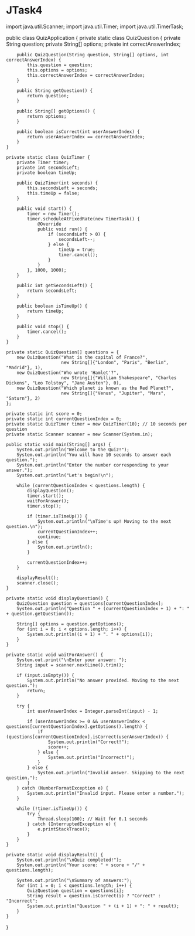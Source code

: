 # JTask4
import java.util.Scanner;
import java.util.Timer;
import java.util.TimerTask;

public class QuizApplication {
    private static class QuizQuestion {
        private String question;
        private String[] options;
        private int correctAnswerIndex;

        public QuizQuestion(String question, String[] options, int correctAnswerIndex) {
            this.question = question;
            this.options = options;
            this.correctAnswerIndex = correctAnswerIndex;
        }

        public String getQuestion() {
            return question;
        }

        public String[] getOptions() {
            return options;
        }

        public boolean isCorrect(int userAnswerIndex) {
            return userAnswerIndex == correctAnswerIndex;
        }
    }

    private static class QuizTimer {
        private Timer timer;
        private int secondsLeft;
        private boolean timeUp;

        public QuizTimer(int seconds) {
            this.secondsLeft = seconds;
            this.timeUp = false;
        }

        public void start() {
            timer = new Timer();
            timer.scheduleAtFixedRate(new TimerTask() {
                @Override
                public void run() {
                    if (secondsLeft > 0) {
                        secondsLeft--;
                    } else {
                        timeUp = true;
                        timer.cancel();
                    }
                }
            }, 1000, 1000);
        }

        public int getSecondsLeft() {
            return secondsLeft;
        }

        public boolean isTimeUp() {
            return timeUp;
        }

        public void stop() {
            timer.cancel();
        }
    }

    private static QuizQuestion[] questions = {
        new QuizQuestion("What is the capital of France?", 
                         new String[]{"London", "Paris", "Berlin", "Madrid"}, 1),
        new QuizQuestion("Who wrote 'Hamlet'?", 
                         new String[]{"William Shakespeare", "Charles Dickens", "Leo Tolstoy", "Jane Austen"}, 0),
        new QuizQuestion("Which planet is known as the Red Planet?", 
                         new String[]{"Venus", "Jupiter", "Mars", "Saturn"}, 2)
    };

    private static int score = 0;
    private static int currentQuestionIndex = 0;
    private static QuizTimer timer = new QuizTimer(10); // 10 seconds per question
    private static Scanner scanner = new Scanner(System.in);

    public static void main(String[] args) {
        System.out.println("Welcome to the Quiz!");
        System.out.println("You will have 10 seconds to answer each question.");
        System.out.println("Enter the number corresponding to your answer.");
        System.out.println("Let's begin!\n");

        while (currentQuestionIndex < questions.length) {
            displayQuestion();
            timer.start();
            waitForAnswer();
            timer.stop();

            if (timer.isTimeUp()) {
                System.out.println("\nTime's up! Moving to the next question.\n");
                currentQuestionIndex++;
                continue;
            } else {
                System.out.println();
            }

            currentQuestionIndex++;
        }

        displayResult();
        scanner.close();
    }

    private static void displayQuestion() {
        QuizQuestion question = questions[currentQuestionIndex];
        System.out.println("Question " + (currentQuestionIndex + 1) + ": " + question.getQuestion());

        String[] options = question.getOptions();
        for (int i = 0; i < options.length; i++) {
            System.out.println((i + 1) + ". " + options[i]);
        }
    }

    private static void waitForAnswer() {
        System.out.print("\nEnter your answer: ");
        String input = scanner.nextLine().trim();

        if (input.isEmpty()) {
            System.out.println("No answer provided. Moving to the next question.");
            return;
        }

        try {
            int userAnswerIndex = Integer.parseInt(input) - 1;

            if (userAnswerIndex >= 0 && userAnswerIndex < questions[currentQuestionIndex].getOptions().length) {
                if (questions[currentQuestionIndex].isCorrect(userAnswerIndex)) {
                    System.out.println("Correct!");
                    score++;
                } else {
                    System.out.println("Incorrect!");
                }
            } else {
                System.out.println("Invalid answer. Skipping to the next question.");
            }
        } catch (NumberFormatException e) {
            System.out.println("Invalid input. Please enter a number.");
        }

        while (!timer.isTimeUp()) {
            try {
                Thread.sleep(100); // Wait for 0.1 seconds
            } catch (InterruptedException e) {
                e.printStackTrace();
            }
        }
    }

    private static void displayResult() {
        System.out.println("\nQuiz completed!");
        System.out.println("Your score: " + score + "/" + questions.length);

        System.out.println("\nSummary of answers:");
        for (int i = 0; i < questions.length; i++) {
            QuizQuestion question = questions[i];
            String result = question.isCorrect(i) ? "Correct" : "Incorrect";
            System.out.println("Question " + (i + 1) + ": " + result);
        }
    }
}
